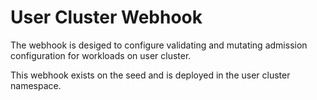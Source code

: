 # User Cluster Webhook

The webhook is desiged to configure validating and mutating admission configuration for workloads on user cluster.

This webhook exists on the seed and is deployed in the user cluster namespace.
